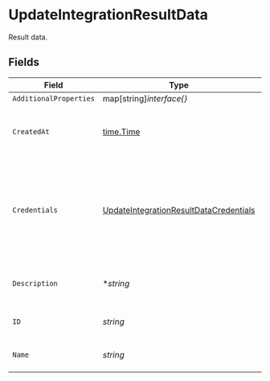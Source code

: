 # UpdateIntegrationResultData

Result data.


## Fields

| Field                                                                                                   | Type                                                                                                    | Required                                                                                                | Description                                                                                             | Example                                                                                                 |
| ------------------------------------------------------------------------------------------------------- | ------------------------------------------------------------------------------------------------------- | ------------------------------------------------------------------------------------------------------- | ------------------------------------------------------------------------------------------------------- | ------------------------------------------------------------------------------------------------------- |
| `AdditionalProperties`                                                                                  | map[string]*interface{}*                                                                                | :heavy_minus_sign:                                                                                      | N/A                                                                                                     |                                                                                                         |
| `CreatedAt`                                                                                             | [time.Time](https://pkg.go.dev/time#Time)                                                               | :heavy_check_mark:                                                                                      | The time the integration was created.                                                                   | 2021-01-20T11:19:53.175Z                                                                                |
| `Credentials`                                                                                           | [UpdateIntegrationResultDataCredentials](../../models/shared/updateintegrationresultdatacredentials.md) | :heavy_check_mark:                                                                                      | Cloud provider credential input, required fields dependent on which provider is chosen.                 |                                                                                                         |
| `Description`                                                                                           | **string*                                                                                               | :heavy_minus_sign:                                                                                      | A short description of the integration.                                                                 | The integration description                                                                             |
| `ID`                                                                                                    | *string*                                                                                                | :heavy_check_mark:                                                                                      | Identifier for the integration.                                                                         | gcp-integration                                                                                         |
| `Name`                                                                                                  | *string*                                                                                                | :heavy_check_mark:                                                                                      | The name of the integration.                                                                            | GCP integration                                                                                         |